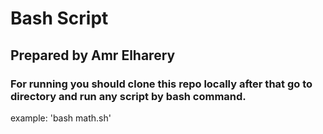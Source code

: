 # Bash Script
## Prepared by Amr Elharery

### For running you should clone this repo locally after that go to directory and run any script by bash command.
example: 'bash math.sh'
